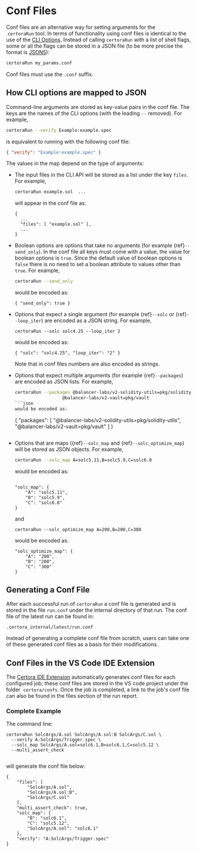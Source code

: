 Conf Files
==========

Conf files are an alternative way for setting arguments for the
 `certoraRun` tool. In terms of functionality 
using conf files is identical to the use of the [CLI Options](options.md). Instead of calling `certoraRun` 
with a list of shell flags, some or all the flags can be stored in a JSON file 
(to be more precise the format is [JSON5](https://json5.org/)):

```sh
certoraRun my_params.conf
```

Conf files must use the `.conf` suffix.



How CLI options are mapped to JSON
----------------------------------

Command-line arguments are stored as key-value pairs in the conf file. 
The keys are the names of the CLI options (with the leading `--` removed). 
For example,
```sh
certoraRun --verify Example:example.spec
```
is equivalent to running with the following conf file:

```json
{ "verify": "Example:example.spec" }
```
The values in the map depend on the type of arguments:

* The input files in the CLI API will be stored as a list under the key `files`.  For example,

    ```sh
    certoraRun example.sol  ...
    ```
  will appear in the conf file as:
    ```
    {
      ...
      "files": [ "example.sol" ], 
      ...
    }
    ```

* Boolean options are options that take no arguments (for example {ref}`--send_only`). In 
the conf file all keys must come with a value, the value for boolean options is `true`. 
Since the default value of boolean options is `false` there is no need to set a boolean attribute to values other than `true`.  For example,
    ```sh
    certoraRun --send_only
    ```

    would be encoded as:
    ```
    { "send_only": true }
    ```

* Options that expect a single argument (for example {ref}`--solc` or {ref}`--loop_iter`) 
 are encoded as a JSON string. For example,
    ```
    certoraRun --solc solc4.25 --loop_iter 2
    ```
    would be encoded as:
    ```
    { "solc": "solc4.25", "loop_iter": "2" }
    ```
    Note that in conf files numbers are also encoded as strings.


* Options that expect multiple arguments (for example {ref}`--packages`)
are encoded as JSON lists. For example,
    ```sh
    certoraRun --packages @balancer-labs/v2-solidity-utils=pkg/solidity-utils \
                      @balancer-labs/v2-vault=pkg/vault
    ```json
    would be encoded as:
    ```
    {
      "packages": [
        "@balancer-labs/v2-solidity-utils=pkg/solidity-utils",
        "@balancer-labs/v2-vault=pkg/vault"
      ] 
    }
    ```

* Options that are maps ({ref}`--solc_map` and {ref}`--solc_optimize_map`) will be stored as JSON objects.
  For example,
    ```sh
    certoraRun --solc_map A=solc5.11,B=solc5.9,C=solc6.8
    ```
  would be encoded as:
    ```
  
    "solc_map": {
        "A": "solc5.11",
        "B": "solc5.9",
        "C": "solc6.8"
    }
    
    ```
    and 
  
    ```
    certoraRun --solc_optimize_map A=200,B=200,C=300
    ```

  would be encoded as:
    ```
    "solc_optimize_map": {
        "A": "200",
        "B": "200",
        "C": "300"
    }
    
    ```
## Generating a Conf File

After each successful run of `certoraRun` a conf file is generated and is
stored in the file `run.conf` under the internal directory of that run.
The conf file of the latest run can be found in:

```
.certora_internal/latest/run.conf
```

Instead of generating a complete conf file from scratch, users can take 
one of these generated conf files as a basis for their modifications.

## Conf Files in the VS Code IDE Extension
The [Certora IDE Extension](https://marketplace.visualstudio.com/items?itemName=Certora.vscode-certora-prover)
automatically generates conf files for each configured job; these conf files
are stored in the VS code project under the folder  `certora/confs`.
Once the job is completed, a link to the job's conf file can also be found in the files section of the 
run report.

### Complete Example

The command line:
```
certoraRun SolcArgs/A.sol SolcArgs/A.sol:B SolcArgs/C.sol \
  --verify A:SolcArgs/Trigger.spec \
  --solc_map SolcArgs/A.sol=solc6.1,B=solc6.1,C=solc5.12 \
  --multi_assert_check 


```

will generate the conf file below:
```
{
    "files": [
        "SolcArgs/A.sol",
        "SolcArgs/A.sol:B",
        "SolcArgs/C.sol"
    ],
    "multi_assert_check": true,
    "solc_map": {
        "B": "solc6.1",
        "C": "solc5.12",
        "SolcArgs/A.sol": "solc6.1"
    },
    "verify": "A:SolcArgs/Trigger.spec"
}
```
